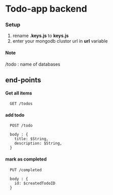 
# Todo-app backend

### Setup
1. rename **.keys.js** to **keys.js**
2. enter your mongodb clustor url in **url** variable

#### Note
/todo : name of databases

## end-points

#### Get all items

```
  GET /todos
```
#### add todo

```
  POST /todo

  body : {
    title: $String,
    description: $String,
  }
```

#### mark as completed

```
  PUT /completed

  body : {
    id: $createdTodoID
  }
```
